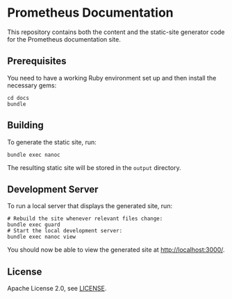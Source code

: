 # Prometheus Documentation

This repository contains both the content and the static-site generator code for the
Prometheus documentation site.

## Prerequisites

You need to have a working Ruby environment set up and then install the
necessary gems:

    cd docs
    bundle

## Building

To generate the static site, run:

    bundle exec nanoc

The resulting static site will be stored in the `output` directory.

## Development Server

To run a local server that displays the generated site, run:

    # Rebuild the site whenever relevant files change:
    bundle exec guard
    # Start the local development server:
    bundle exec nanoc view

You should now be able to view the generated site at
[http://localhost:3000/](http://localhost:3000).

## License

Apache License 2.0, see [LICENSE](LICENSE).
